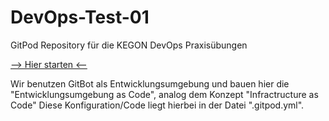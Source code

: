 # DevOps-Test-01
GitPod Repository für die KEGON DevOps Praxisübungen

[--> Hier starten <--](https://gitpod.io/#https://github.com/KD-KEGON/DevOps-Test-01)

Wir benutzen GitBot als Entwicklungsumgebung und bauen hier die "Entwicklungsumgebung as Code", analog dem Konzept "Infractructure as Code"
Diese Konfiguration/Code liegt hierbei in der Datei ".gitpod.yml".

